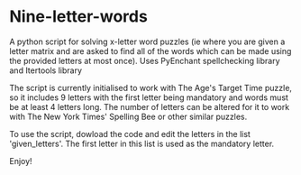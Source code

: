 # Nine-letter-words
A python script for solving x-letter word puzzles (ie where you are given a letter matrix and are asked to find all of the words which can be made using the provided letters at most once). Uses PyEnchant spellchecking library and Itertools library

The script is currently initialised to work with The Age's Target Time puzzle, so it includes 9 letters with the first letter being mandatory and words must be at least 4 letters long. 
The number of letters can be altered for it to work with The New York Times' Spelling Bee or other similar puzzles. 

To use the script, dowload the code and edit the letters in the list 'given_letters'. The first letter in this list is used as the mandatory letter. 

Enjoy!
